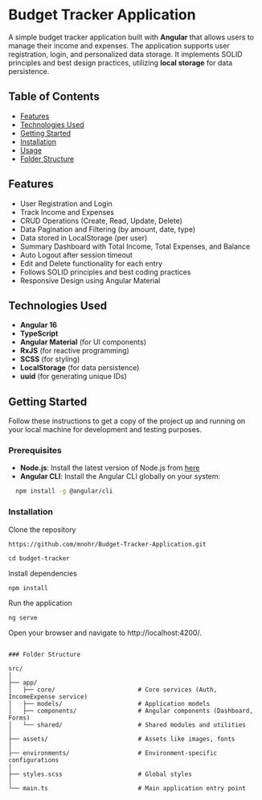 # Budget Tracker Application

A simple budget tracker application built with **Angular** that allows users to manage their income and expenses. The application supports user registration, login, and personalized data storage. It implements SOLID principles and best design practices, utilizing **local storage** for data persistence.

## Table of Contents
- [Features](#features)
- [Technologies Used](#technologies-used)
- [Getting Started](#getting-started)
- [Installation](#installation)
- [Usage](#usage)
- [Folder Structure](#folder-structure)

## Features
- User Registration and Login
- Track Income and Expenses
- CRUD Operations (Create, Read, Update, Delete)
- Data Pagination and Filtering (by amount, date, type)
- Data stored in LocalStorage (per user)
- Summary Dashboard with Total Income, Total Expenses, and Balance
- Auto Logout after session timeout
- Edit and Delete functionality for each entry
- Follows SOLID principles and best coding practices
- Responsive Design using Angular Material

## Technologies Used
- **Angular 16**
- **TypeScript**
- **Angular Material** (for UI components)
- **RxJS** (for reactive programming)
- **SCSS** (for styling)
- **LocalStorage** (for data persistence)
- **uuid** (for generating unique IDs)

## Getting Started
Follow these instructions to get a copy of the project up and running on your local machine for development and testing purposes.

### Prerequisites
- **Node.js**: Install the latest version of Node.js from [here](https://nodejs.org/)
- **Angular CLI**: Install the Angular CLI globally on your system:
```bash
  npm install -g @angular/cli
```

### Installation
Clone the repository

```
https://github.com/mnohr/Budget-Tracker-Application.git

cd budget-tracker
```
Install dependencies

```
npm install
```

Run the application

```
ng serve
```
Open your browser and navigate to http://localhost:4200/.
```

### Folder Structure

src/
│
├── app/
│   ├── core/                       # Core services (Auth, IncomeExpense service)
│   ├── models/                     # Application models
│   ├── components/                 # Angular components (Dashboard, Forms)
│   └── shared/                     # Shared modules and utilities
│
├── assets/                         # Assets like images, fonts
│
├── environments/                   # Environment-specific configurations
│
├── styles.scss                     # Global styles
│
└── main.ts                         # Main application entry point

